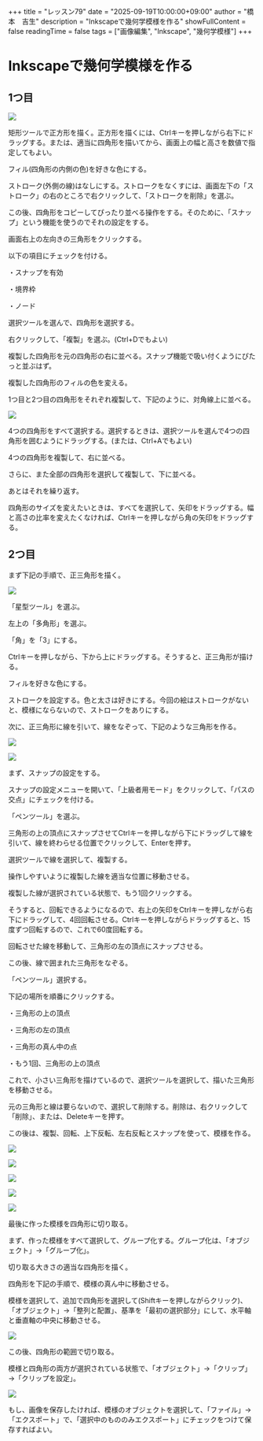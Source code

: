 +++
title = "レッスン79"
date = "2025-09-19T10:00:00+09:00"
author = "橋本　吉生"
description = "Inkscapeで幾何学模様を作る"
showFullContent = false
readingTime = false
tags = ["画像編集", "Inkscape", "幾何学模様"]
+++
# Inkscapeで幾何学模様を作る

## 1つ目

![](/images/lesson79_格子模様.png)

矩形ツールで正方形を描く。正方形を描くには、Ctrlキーを押しながら右下にドラッグする。または、適当に四角形を描いてから、画面上の幅と高さを数値で指定してもよい。

フィル(四角形の内側の色)を好きな色にする。

ストローク(外側の線)はなしにする。ストロークをなくすには、画面左下の「ストローク」の右のところで右クリックして、「ストロークを削除」を選ぶ。

この後、四角形をコピーしてぴったり並べる操作をする。そのために、「スナップ」という機能を使うのでそれの設定をする。

画面右上の左向きの三角形をクリックする。

以下の項目にチェックを付ける。

・スナップを有効

・境界枠

・ノード

選択ツールを選んで、四角形を選択する。

右クリックして、「複製」を選ぶ。(Ctrl+Dでもよい)

複製した四角形を元の四角形の右に並べる。スナップ機能で吸い付くようにぴたっと並ぶはず。

複製した四角形のフィルの色を変える。

1つ目と2つ目の四角形をそれぞれ複製して、下記のように、対角線上に並べる。

![](/images/lesson79_対角線.png)

4つの四角形をすべて選択する。選択するときは、選択ツールを選んで4つの四角形を囲むようにドラッグする。(または、Ctrl+Aでもよい)

4つの四角形を複製して、右に並べる。

さらに、また全部の四角形を選択して複製して、下に並べる。

あとはそれを繰り返す。

四角形のサイズを変えたいときは、すべてを選択して、矢印をドラッグする。幅と高さの比率を変えたくなければ、Ctrlキーを押しながら角の矢印をドラッグする。

## 2つ目

まず下記の手順で、正三角形を描く。

![](/images/lesson79_正三角形.png)

「星型ツール」を選ぶ。

左上の「多角形」を選ぶ。

「角」を「3」にする。

Ctrlキーを押しながら、下から上にドラッグする。そうすると、正三角形が描ける。

フィルを好きな色にする。

ストロークを設定する。色と太さは好きにする。今回の絵はストロークがないと、模様にならないので、ストロークをありにする。

次に、正三角形に線を引いて、線をなぞって、下記のような三角形を作る。

![](/images/lesson79_正三角形に線を引く.png)

![](/images/lesson79_小さい三角形.png)

まず、スナップの設定をする。

スナップの設定メニューを開いて、「上級者用モード」をクリックして、「パスの交点」にチェックを付ける。

「ペンツール」を選ぶ。

三角形の上の頂点にスナップさせてCtrlキーを押しながら下にドラッグして線を引いて、線を終わらせる位置でクリックして、Enterを押す。

選択ツールで線を選択して、複製する。

操作しやすいように複製した線を適当な位置に移動させる。

複製した線が選択されている状態で、もう1回クリックする。

そうすると、回転できるようになるので、右上の矢印をCtrlキーを押しながら右下にドラッグして、4回回転させる。Ctrlキーを押しながらドラッグすると、15度ずつ回転するので、これで60度回転する。

回転させた線を移動して、三角形の左の頂点にスナップさせる。

この後、線で囲まれた三角形をなぞる。

「ペンツール」選択する。

下記の場所を順番にクリックする。

・三角形の上の頂点

・三角形の左の頂点

・三角形の真ん中の点

・もう1回、三角形の上の頂点

これで、小さい三角形を描けているので、選択ツールを選択して、描いた三角形を移動させる。

元の三角形と線は要らないので、選択して削除する。削除は、右クリックして「削除」、または、Deleteキーを押す。

この後は、複製、回転、上下反転、左右反転とスナップを使って、模様を作る。

![](/images/lesson79_小さい三角形を縦にする.png)

![](/images/lesson79_小さい三角形3個.png)

![](/images/lesson79_小さい三角形6個.png)

![](/images/lesson79_小さい三角形24個.png)

![](/images/lesson79_小さい三角形複製終わり.png)

最後に作った模様を四角形に切り取る。

まず、作った模様をすべて選択して、グループ化する。グループ化は、「オブジェクト」→「グループ化」。

切り取る大きさの適当な四角形を描く。

四角形を下記の手順で、模様の真ん中に移動させる。

模様を選択して、追加で四角形を選択して(Shiftキーを押しながらクリック)、「オブジェクト」→「整列と配置」、基準を「最初の選択部分」にして、水平軸と垂直軸の中央に移動させる。

![](/images/lesson79_クリップ前.png)

この後、四角形の範囲で切り取る。

模様と四角形の両方が選択されている状態で、「オブジェクト」→「クリップ」→「クリップを設定」。

![](/images/lesson79_クリップ後.png)

もし、画像を保存したければ、模様のオブジェクトを選択して、「ファイル」→「エクスポート」で、「選択中のもののみエクスポート」にチェックをつけて保存すればよい。
